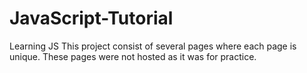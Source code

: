 # JavaScript-Tutorial
Learning JS
This project consist of several pages where each page is unique.
These pages were not hosted as it was for practice.

